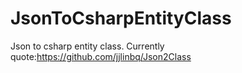 # JsonToCsharpEntityClass
Json to csharp entity class.
Currently quote:https://github.com/jjlinbq/Json2Class
